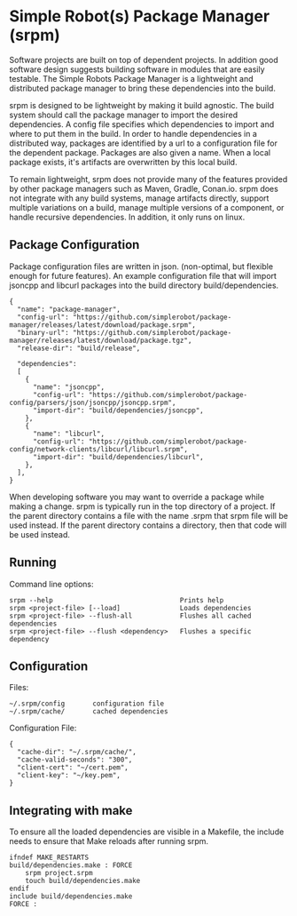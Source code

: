 # Simple Robot(s) Package Manager (srpm)
Software projects are built on top of dependent projects. In addition good software design suggests building software in modules that are easily testable. The Simple Robots Package Manager is a lightweight and distributed package manager to bring these dependencies into the build.

srpm is designed to be lightweight by making it build agnostic. The build system should call the package manager to import the desired dependencies. A config file specifies which dependencies to import and where to put them in the build. In order to handle dependencies in a distributed way, packages are identified by a url to a configuration file for the dependent package. Packages are also given a name. When a local package exists, it's artifacts are overwritten by this local build.

To remain lightweight, srpm does not provide many of the features provided by other package managers such as Maven, Gradle, Conan.io. srpm does not integrate with any build systems, manage artifacts directly, support multiple variations on a build, manage multiple versions of a component, or handle recursive dependencies. In addition, it only runs on linux.

## Package Configuration
Package configuration files are written in json. (non-optimal, but flexible enough for future features). An example configuration file that will import jsoncpp and libcurl packages into the build directory build/dependencies.

```
{
  "name": "package-manager",
  "config-url": "https://github.com/simplerobot/package-manager/releases/latest/download/package.srpm",
  "binary-url": "https://github.com/simplerobot/package-manager/releases/latest/download/package.tgz",
  "release-dir": "build/release",

  "dependencies":
  [
    {
      "name": "jsoncpp",
      "config-url": "https://github.com/simplerobot/package-config/parsers/json/jsoncpp/jsoncpp.srpm",
      "import-dir": "build/dependencies/jsoncpp",
    },
    {
      "name": "libcurl",
      "config-url": "https://github.com/simplerobot/package-config/network-clients/libcurl/libcurl.srpm",
      "import-dir": "build/dependencies/libcurl", 
    },
  ],
}
```

When developing software you may want to override a package while making a change. srpm is typically run in the top directory of a project. If the parent directory contains a file with the name <project>.srpm that srpm file will be used instead.  If the parent directory contains a <project> directory, then that code will be used instead.

## Running

Command line options:
```
srpm --help                                Prints help
srpm <project-file> [--load]               Loads dependencies
srpm <project-file> --flush-all            Flushes all cached dependencies
srpm <project-file> --flush <dependency>   Flushes a specific dependency
```
## Configuration
Files:
```
~/.srpm/config       configuration file
~/.srpm/cache/       cached dependencies
```
Configuration File:
```
{
  "cache-dir": "~/.srpm/cache/",
  "cache-valid-seconds": "300",
  "client-cert": "~/cert.pem",
  "client-key": "~/key.pem",
}
```
## Integrating with make
To ensure all the loaded dependencies are visible in a Makefile, the include needs to ensure that Make reloads after running srpm.
```
ifndef MAKE_RESTARTS
build/dependencies.make : FORCE
    srpm project.srpm
    touch build/dependencies.make
endif
include build/dependencies.make
FORCE :
```

